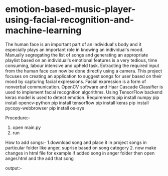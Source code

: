 # emotion-based-music-player-using-facial-recognition-and-machine-learning
The human face is an important part of an individual's body and it especially plays an
important role in knowing an individual's mood. Manually segregating the list of songs and
generating an appropriate playlist based on an individual‘s emotional features is a very tedious,
time consuming, labour intensive and upheld task. Extracting the required input from the
human face can now be done directly using a camera. This project focuses on creating an
application to suggest songs for user based on their mood by capturing facial expressions.
Facial expression is a form of nonverbal communication. OpenCV software and Haar Cascade
Classifier is used to implement facial recognition algorithms. Using TensorFlow backend keras
model is used to detect emotion.
Requirements
pip install numpy
pip install opencv-python
pip install tensorflow
pip install keras
pip install pycopy-webbrowser
pip install os-sys

Procedure:-
1. open main.py
2. run

How to add songs:-
1.download song and place it in project songs in particular folder like anger, suprise based on song category
2. now make changes in html file for example if added song in anger folder then open anger.html and the add that song

output:-


 
